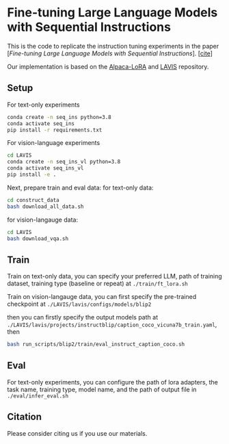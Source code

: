 # Fine-tuning Large Language Models with Sequential Instructions

This is the code to replicate the instruction tuning experiments in the paper [*Fine-tuning Large Language Models with Sequential Instructions*]. [[cite]](#citation)

Our implementation is based on the [Alpaca-LoRA](https://github.com/tloen/alpaca-lora) and [LAVIS](https://github.com/salesforce/LAVIS/tree/main) repository.

## Setup

For text-only experiments 
```bash
conda create -n seq_ins python=3.8
conda activate seq_ins
pip install -r requirements.txt
```

For vision-language experiments
```bash
cd LAVIS
conda create -n seq_ins_vl python=3.8
conda activate seq_ins_vl
pip install -e .
```

Next, prepare train and eval data:
for text-only data:
```bash
cd construct_data
bash download_all_data.sh
```
for vision-langauge data:
```bash
cd LAVIS
bash download_vqa.sh
```

## Train
Train on text-only data, you can specify your preferred LLM, path of training dataset, training type (baseline or repeat) at `./train/ft_lora.sh`

Train on vision-langauge data, you can first specify the pre-trained checkpoint at `./LAVIS/lavis/configs/models/blip2`

then you can firstly specify the output models path at `./LAVIS/lavis/projects/instructblip/caption_coco_vicuna7b_train.yaml`, then 
```bash
bash run_scripts/blip2/train/eval_instruct_caption_coco.sh
```
## Eval
For text-only experiments, you can configure the path of lora adapters, the task name, training type, model name, and the path of output file in `./eval/infer_eval.sh`

## Citation
Please consider citing us if you use our materials.
```

```


